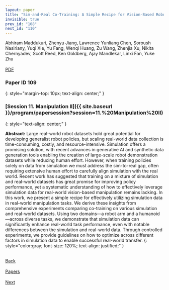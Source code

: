 ```yaml
---
layout: paper
title: "Sim-and-Real Co-Training: A Simple Recipe for Vision-Based Robotic Manipulation"
invisible: true
prev_id: "108"
next_id: "110"
---
```

<div class="paper-authors">
  <div class="paper-author-box">
    <div class="paper-author-name">Abhiram Maddukuri, Zhenyu Jiang, Lawrence Yunliang Chen, Soroush Nasiriany, Yuqi Xie, Yu Fang, Wenqi Huang, Zu Wang, Zhenjia Xu, Nikita Chernyadev, Scott Reed, Ken Goldberg, Ajay Mandlekar, Linxi Fan, Yuke Zhu</div>
    <div class="paper-author-uni"></div>
  </div>
</div>

<div class="paper-pdf-modern">
  <div class="paper-menu-icon">
    <a href="https://www.roboticsproceedings.org/rss21/p109.pdf" title="Download PDF" target="_blank">
      <i class="fa fa-file-pdf-o"></i><br>
      <span class="paper-menu-label">PDF</span>
    </a>
  </div>
</div>

### Paper ID 109
{: style="margin-top: 10px; text-align: center;" }

### [Session 11. Manipulation II]({{ site.baseurl }}/program/papersession?session=11.%20Manipulation%20II)
{: style="text-align: center;" }

<b style="color: black;">Abstract: </b>Large real-world robot datasets hold great potential for developing generalist robot policies, but scaling real-world data collection is time-consuming, costly, and resource-intensive. Simulation offers a promising solution, with recent advances in generative AI and synthetic data generation tools enabling the creation of large-scale robot demonstration datasets while reducing human effort. However, when training policies solely on data from simulation we must address the sim-to-real gap, often requiring extensive human effort to carefully align simulation with the real world. Recent work has suggested that training on a mixture of simulation and real-world datasets has great promise for improving policy performance, yet a systematic understanding of how to effectively leverage simulation data for real-world vision-based manipulation remains lacking. In this work, we present a simple recipe for effectively utilizing simulation data in real-world manipulation tasks. We derive these insights from comprehensive experiments comparing co-training on various simulation and real-world datasets. Using two domains—a robot arm and a humanoid—across diverse tasks, we demonstrate that simulation data can significantly enhance real-world task performance, even with notable differences between the simulation and real-world data. Through controlled experiments, we provide guidelines on how to optimize across different factors in simulation data to enable successful real-world transfer.
{: style="color:gray; font-size: 120%; text-align: justified;" }

<div class="paper-menu">
  <div class="paper-menu-inner">
    <a href="{{ site.baseurl }}/program/papers/108/" title="Previous Paper">
            <div class="paper-menu-icon">
                <i class="fa fa-chevron-left"></i><br>
                <span class="paper-menu-label">Back</span>
            </div>
        </a>
    <a href="{{ site.baseurl }}/program/papers" title="All Papers">
      <div class="paper-menu-icon">
        <i class="fa fa-list"></i><br>
        <span class="paper-menu-label">Papers</span>
      </div>
    </a>
    <a href="{{ site.baseurl }}/program/papers/110/" title="Next Paper">
            <div class="paper-menu-icon">
                <i class="fa fa-chevron-right"></i><br>
                <span class="paper-menu-label">Next</span>
            </div>
        </a>
  </div>
</div>
